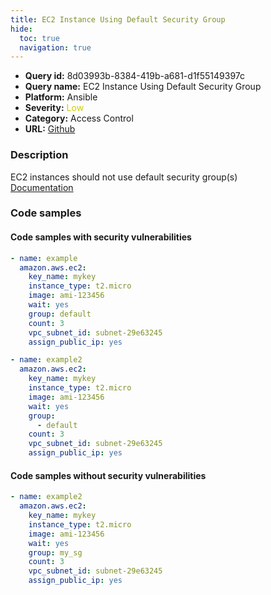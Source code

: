 ```yaml
---
title: EC2 Instance Using Default Security Group
hide:
  toc: true
  navigation: true
---
```


<style>
  .highlight .hll {
    background-color: #ff171742;
  }
  .md-content {
    max-width: 1100px;
    margin: 0 auto;
  }
</style>

-   **Query id:** 8d03993b-8384-419b-a681-d1f55149397c
-   **Query name:** EC2 Instance Using Default Security Group
-   **Platform:** Ansible
-   **Severity:** <span style="color:#CC0">Low</span>
-   **Category:** Access Control
-   **URL:** [Github](https://github.com/Checkmarx/kics/tree/master/assets/queries/ansible/aws/ec2_instance_using_default_security_group)

### Description
EC2 instances should not use default security group(s)<br>
[Documentation](https://docs.ansible.com/ansible/latest/collections/amazon/aws/ec2_module.html#parameter-group)

### Code samples
#### Code samples with security vulnerabilities
```yaml title="Postitive test num. 1 - yaml file" hl_lines="7"
- name: example
  amazon.aws.ec2:
    key_name: mykey
    instance_type: t2.micro
    image: ami-123456
    wait: yes
    group: default
    count: 3
    vpc_subnet_id: subnet-29e63245
    assign_public_ip: yes

```
```yaml title="Postitive test num. 2 - yaml file" hl_lines="8"
- name: example2
  amazon.aws.ec2:
    key_name: mykey
    instance_type: t2.micro
    image: ami-123456
    wait: yes
    group:
      - default
    count: 3
    vpc_subnet_id: subnet-29e63245
    assign_public_ip: yes

```


#### Code samples without security vulnerabilities
```yaml title="Negative test num. 1 - yaml file"
- name: example2
  amazon.aws.ec2:
    key_name: mykey
    instance_type: t2.micro
    image: ami-123456
    wait: yes
    group: my_sg
    count: 3
    vpc_subnet_id: subnet-29e63245
    assign_public_ip: yes

```
